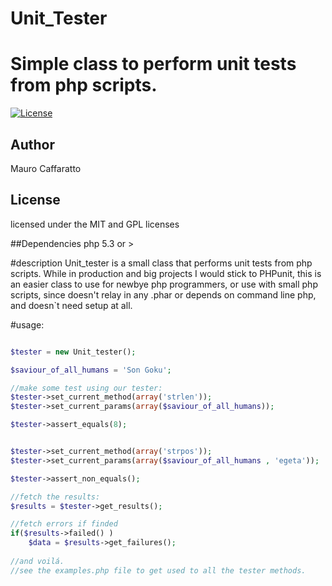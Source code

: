 # Unit_Tester
Simple class to perform unit tests from php scripts.
=================================

[![License](https://poser.pugx.org/leaphly/cart-bundle/license.png)](https://packagist.org/packages/leaphly/cart-bundle)


## Author

Mauro Caffaratto

## License

licensed under the MIT and GPL licenses


##Dependencies
php 5.3 or > 

#description
  Unit_tester is a small class that performs unit tests from php scripts. While in production and big projects I would stick 	to   PHPunit, this is an easier class to use for newbye php programmers, or use with small php scripts, since doesn't relay in any
  .phar or depends on command line php, and doesn`t need setup at all.
  
#usage:
	
```php

$tester = new Unit_tester();

$saviour_of_all_humans = 'Son Goku';

//make some test using our tester:
$tester->set_current_method(array('strlen'));
$tester->set_current_params(array($saviour_of_all_humans));

$tester->assert_equals(8);


$tester->set_current_method(array('strpos'));
$tester->set_current_params(array($saviour_of_all_humans , 'egeta'));

$tester->assert_non_equals();

//fetch the results:
$results = $tester->get_results();

//fetch errors if finded
if($results->failed() )
	$data = $results->get_failures();
	
//and voilá.
//see the examples.php file to get used to all the tester methods. 




	
	
 
